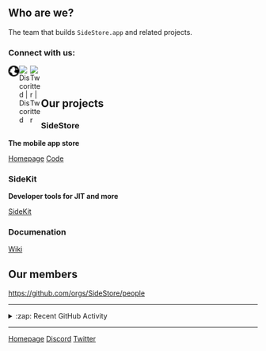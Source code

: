 <!-- 
Docs: How to use GitHub README and actions to auto-generate embedded content.
https://github.com/anuraghazra/github-readme-stats
https://www.youtube.com/watch?v=n6d4KHSKqGk
https://github.com/rahuldkjain/github-profile-readme-generator
 -->

## Who are we?

The team that builds `SideStore.app` and related projects.

### Connect with us:

<!--
[![Website](https://img.shields.io/website?label=sidestore.io&style=for-the-badge&url=https://sidestore.io)](https://sidestore.io)
[![Twitter Follow](https://img.shields.io/twitter/follow/sidestore_io?color=1DA1F2&logo=twitter&style=for-the-badge)](https://twitter.com/intent/follow?original_referer=https%3A%2F%2Fgithub.com%2Fsidestore&screen_name=sidestore)
[![GitHub Followers](https://img.shields.io/github/followers/sidestore?style=for-the-badge)]()
[![GitHub Sponsors](https://img.shields.io/github/sponsors/sidestore?style=for-the-badge
)]() 
-->

[<img align="left" alt="sidestore.io" width="22px" src="https://raw.githubusercontent.com/iconic/open-iconic/master/svg/globe.svg" />][website]
[<img align="left" alt="Discord | Discord" width="22px" src="https://cdn.jsdelivr.net/npm/simple-icons@v3/icons/discord.svg" />][discord]
[<img align="left" alt="Twitter | Twitter" width="22px" src="https://cdn.jsdelivr.net/npm/simple-icons@v3/icons/twitter.svg" />][twitter]

<br />
<br />

## Our projects

### SideStore

__The mobile app store__

[Homepage][website]
[Code][git.sidestore]

### SideKit

__Developer tools for JIT and more__

[SideKit][git.sidekit]

### Documenation

[Wiki][wiki]

## Our members

https://github.com/orgs/SideStore/people

---

<details>
  <summary>:zap: Recent GitHub Activity</summary>

<!--START_SECTION:activity-->
1. ❗️ Opened issue [#372](https://github.com/SideStore/SideStore/issues/372) in [SideStore/SideStore](https://github.com/SideStore/SideStore)
2. 🗣 Commented on [#344](https://github.com/SideStore/SideStore/issues/344) in [SideStore/SideStore](https://github.com/SideStore/SideStore)
3. 🎉 Merged PR [#2](https://github.com/SideStore/omnisette-server/pull/2) in [SideStore/omnisette-server](https://github.com/SideStore/omnisette-server)
4. 🗣 Commented on [#370](https://github.com/SideStore/SideStore/issues/370) in [SideStore/SideStore](https://github.com/SideStore/SideStore)
5. 🗣 Commented on [#370](https://github.com/SideStore/SideStore/issues/370) in [SideStore/SideStore](https://github.com/SideStore/SideStore)
6. 🗣 Commented on [#371](https://github.com/SideStore/SideStore/issues/371) in [SideStore/SideStore](https://github.com/SideStore/SideStore)
7. ❌ Closed PR [#371](https://github.com/SideStore/SideStore/pull/371) in [SideStore/SideStore](https://github.com/SideStore/SideStore)
8. 💪 Opened PR [#371](https://github.com/SideStore/SideStore/pull/371) in [SideStore/SideStore](https://github.com/SideStore/SideStore)
9. 🎉 Merged PR [#15](https://github.com/SideStore/SideServer-Windows/pull/15) in [SideStore/SideServer-Windows](https://github.com/SideStore/SideServer-Windows)
10. 🗣 Commented on [#370](https://github.com/SideStore/SideStore/issues/370) in [SideStore/SideStore](https://github.com/SideStore/SideStore)
11. 🗣 Commented on [#370](https://github.com/SideStore/SideStore/issues/370) in [SideStore/SideStore](https://github.com/SideStore/SideStore)
12. ❗️ Opened issue [#370](https://github.com/SideStore/SideStore/issues/370) in [SideStore/SideStore](https://github.com/SideStore/SideStore)
13. 🗣 Commented on [#2](https://github.com/SideStore/omnisette-server/issues/2) in [SideStore/omnisette-server](https://github.com/SideStore/omnisette-server)
14. 🗣 Commented on [#369](https://github.com/SideStore/SideStore/issues/369) in [SideStore/SideStore](https://github.com/SideStore/SideStore)
15. 🗣 Commented on [#368](https://github.com/SideStore/SideStore/issues/368) in [SideStore/SideStore](https://github.com/SideStore/SideStore)
16. 💪 Opened PR [#367](https://github.com/SideStore/SideStore/pull/367) in [SideStore/SideStore](https://github.com/SideStore/SideStore)
17. ❌ Closed PR [#11](https://github.com/SideStore/SideStore-Docs/pull/11) in [SideStore/SideStore-Docs](https://github.com/SideStore/SideStore-Docs)
18. 🗣 Commented on [#11](https://github.com/SideStore/SideStore-Docs/issues/11) in [SideStore/SideStore-Docs](https://github.com/SideStore/SideStore-Docs)
19. 🎉 Merged PR [#12](https://github.com/SideStore/SideStore-Docs/pull/12) in [SideStore/SideStore-Docs](https://github.com/SideStore/SideStore-Docs)
20. ❗️ Closed issue [#249](https://github.com/SideStore/SideStore/issues/249) in [SideStore/SideStore](https://github.com/SideStore/SideStore)
<!--END_SECTION:activity-->

</details>

---

[Homepage][patreon] [Discord][discord] [Twitter][twitter]

<!--
- [Patreon][patreon]
- [OpenCollective][opencollective]
- [YouTube][youtube]
-->

[website]: https://sidestore.io
[wiki]: https://wiki.sidestore.io
[twitter]: https://twitter.com/sidestore_io
[discord]: https://discord.gg/CacsuuzsBq
[youtube]: https://youtube.com/TODO
[patreon]: https://www.patreon.com/SideStore
[opencollective]: https://opencollective.com/TODO
[git.sidestore]: https://github.com/SideStore/SideStore/
[git.sidekit]: https://github.com/SideStore/SideKit

